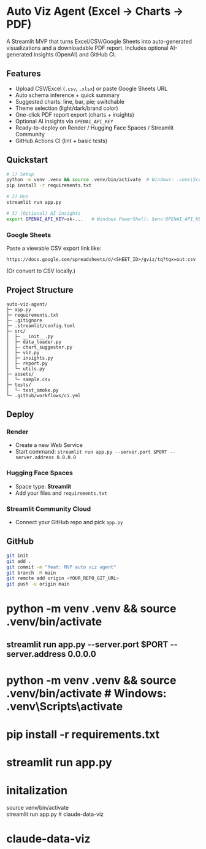 # Auto Viz Agent (Excel → Charts → PDF)

A Streamlit MVP that turns Excel/CSV/Google Sheets into auto-generated visualizations and a downloadable PDF report. 
Includes optional AI-generated insights (OpenAI) and GitHub CI.

## Features
- Upload CSV/Excel (`.csv`, `.xlsx`) or paste Google Sheets URL
- Auto schema inference + quick summary
- Suggested charts: line, bar, pie; switchable
- Theme selection (light/dark/brand color)
- One-click PDF report export (charts + insights)
- Optional AI insights via `OPENAI_API_KEY`
- Ready-to-deploy on Render / Hugging Face Spaces / Streamlit Community
- GitHub Actions CI (lint + basic tests)

## Quickstart

```bash
# 1) Setup
python -m venv .venv && source .venv/bin/activate  # Windows: .venv\Scripts\activate
pip install -r requirements.txt

# 2) Run
streamlit run app.py

# 3) (Optional) AI insights
export OPENAI_API_KEY=sk-...   # Windows PowerShell: $env:OPENAI_API_KEY="sk-..."
```

### Google Sheets
Paste a viewable CSV export link like:
```
https://docs.google.com/spreadsheets/d/<SHEET_ID>/gviz/tq?tqx=out:csv
```
(Or convert to CSV locally.)

## Project Structure
```
auto-viz-agent/
├─ app.py
├─ requirements.txt
├─ .gitignore
├─ .streamlit/config.toml
├─ src/
│  ├─ __init__.py
│  ├─ data_loader.py
│  ├─ chart_suggester.py
│  ├─ viz.py
│  ├─ insights.py
│  ├─ report.py
│  └─ utils.py
├─ assets/
│  └─ sample.csv
├─ tests/
│  └─ test_smoke.py
└─ .github/workflows/ci.yml
```

## Deploy

### Render
- Create a new Web Service
- Start command: `streamlit run app.py --server.port $PORT --server.address 0.0.0.0`

### Hugging Face Spaces
- Space type: **Streamlit**
- Add your files and `requirements.txt`

### Streamlit Community Cloud
- Connect your GitHub repo and pick `app.py`

## GitHub
```bash
git init
git add .
git commit -m "feat: MVP auto viz agent"
git branch -M main
git remote add origin <YOUR_REPO_GIT_URL>
git push -u origin main
```
# python -m venv .venv && source .venv/bin/activate
## streamlit run app.py --server.port $PORT --server.address 0.0.0.0

# python -m venv .venv && source .venv/bin/activate   # Windows: .venv\Scripts\activate
# pip install -r requirements.txt
# streamlit run app.py

# initalization
source venv/bin/activate       
streamlit run app.py # claude-data-viz
# claude-data-viz

